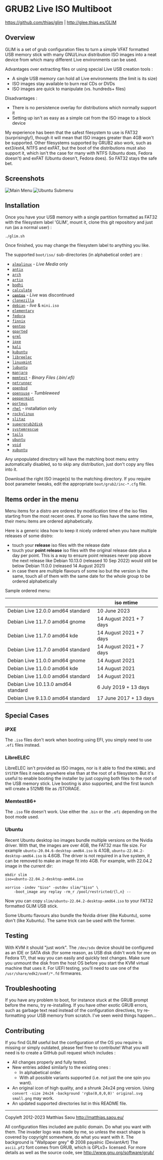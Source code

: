 GRUB2 Live ISO Multiboot
========================

https://github.com/thias/glim | http://glee.thias.es/GLIM


Overview
--------

GLIM is a set of grub configuration files to turn a simple VFAT formatted USB
memory stick with many GNU/Linux distribution ISO images into a neat device
from which many different Live environments can be used.

Advantages over extracting files or using special Live USB creation tools :

 * A single USB memory can hold all Live environments (the limit is its size)
 * ISO images stay available to burn real CDs or DVDs
 * ISO images are quick to manipulate (vs. hundreds+ files)

Disadvantages :

 * There is no persistence overlay for distributions which normally support it
 * Setting up isn't as easy as a simple cat from the ISO image to a block device

My experience has been that the safest filesystem to use is FAT32
(surprisingly!), though it will mean that ISO images greater than 4GB won't be
supported. Other filesystems supported by GRUB2 also work, such as ext3/ext4,
NTFS and exFAT, but the boot of the distributions must also support it, which
isn't the case for many with NTFS (Ubuntu does, Fedora doesn't) and exFAT
(Ubuntu doesn't, Fedora does). So FAT32 stays the safe bet.


Screenshots
-----------

![Main Menu](https://github.com/thias/glim/raw/master/screenshots/GLIM-3.0-shot1.png)
![Ubuntu Submenu](https://github.com/thias/glim/raw/master/screenshots/GLIM-3.0-shot2.png)


Installation
------------

Once you have your USB memory with a single partition formatted as FAT32 with
the filesystem label 'GLIM', mount it, clone this git repository and just run
(as a normal user) :

    ./glim.sh

Once finished, you may change the filesystem label to anything you like.

The supported `boot/iso/` sub-directories (in alphabetical order) are :

[//]: # (distro-list-start)

* [`almalinux`](https://almalinux.org/) - _Live Media_ only
* [`antix`](https://antixlinux.com/)
* [`arch`](https://archlinux.org/)
* [`artix`](https://artixlinux.org/)
* [`bodhi`](https://www.bodhilinux.com/)
* [`calculate`](https://wiki.calculate-linux.org/desktop)
* ~~[`centos`](https://www.centos.org/)~~ - _Live_ was discontinued
* [`clonezilla`](https://clonezilla.org/)
* [`debian`](https://www.debian.org/CD/live/) - _live_ & `mini.iso`
* [`elementary`](https://elementary.io/)
* [`fedora`](https://fedoraproject.org/)
* [`finnix`](https://www.finnix.org/)
* [`gentoo`](https://www.gentoo.org/)
* [`gparted`](https://gparted.org/)
* [`grml`](https://grml.org/)
* [`ipxe`](https://ipxe.org/)
* [`kali`](https://www.kali.org/)
* [`kubuntu`](https://kubuntu.org/)
* [`libreelec`](https://libreelec.tv/)
* [`linuxmint`](https://linuxmint.com/)
* [`lubuntu`](https://lubuntu.me/)
* [`manjaro`](https://manjaro.org/)
* [`memtest`](https://memtest.org/) - _Binary Files (.bin/.efi)_
* [`netrunner`](https://www.netrunner.com/)
* [`openbsd`](https://www.openbsd.org/)
* [`opensuse`](https://www.opensuse.org/) - _Tumbleweed_
* [`peppermint`](https://peppermintos.com/)
* [`porteus`](http://www.porteus.org/)
* [`rhel`](https://www.redhat.com/rhel) - installation only
* [`rockylinux`](https://rockylinux.org/)
* [`slitaz`](https://slitaz.org/)
* [`supergrub2disk`](https://www.supergrubdisk.org/)
* [`systemrescue`](https://www.system-rescue.org/)
* [`tails`](https://tails.net/)
* [`ubuntu`](https://ubuntu.com/)
* [`void`](https://voidlinux.org/)
* [`xubuntu`](https://xubuntu.org/)

[//]: # (distro-list-end)

Any unpopulated directory will have the matching boot menu entry automatically
disabled, so to skip any distribution, just don't copy any files into it.

Download the right ISO image(s) to the matching directory. If you require
boot parameter tweaks, edit the appropriate `boot/grub2/inc-*.cfg` file.

Items order in the menu
------------

Menu items for a distro are ordered by modification time of the iso files
starting from the most recent ones. If some iso files have the same mtime, their
menu items are ordered alphabetically.

Here is a generic idea how to keep it nicely ordered when you have multiple
releases of some distro:

- touch your **release** iso files with the release date
- touch your **point release** iso files with the original release date plus a
  day per point. This is a way to ensure point releases never pop above the next
  release like Debian 10.13.0 (released 10 Sep 2022) would still be below Debian
  11.0.0 (released 14 August 2021)
- in case there are multiple flavours of some iso but the version is the same,
  touch all of them with the same date for the whole group to be ordered
  alphabetically

Sample ordered menu:

|                                    | iso mtime               |
|------------------------------------|-------------------------|
| Debian Live 12.0.0 amd64 standard  | 10 June 2023            |
| Debian Live 11.7.0 amd64 gnome     | 14 August 2021 + 7 days |
| Debian Live 11.7.0 amd64 kde       | 14 August 2021 + 7 days |
| Debian Live 11.7.0 amd64 standard  | 14 August 2021 + 7 days |
| Debian Live 11.0.0 amd64 gnome     | 14 August 2021          |
| Debian Live 11.0.0 amd64 kde       | 14 August 2021          |
| Debian Live 11.0.0 amd64 standard  | 14 August 2021          |
| Debian Live 10.13.0 amd64 standard | 6 July 2019 + 13 days   |
| Debian Live 9.13.0 amd64 standard  | 17 June 2017 + 13 days  |

Special Cases
-------------

### iPXE

The `.iso` files don't work when booting using EFI, you simply need to use
`.efi` files instead.

### LibreELEC

LibreELEC isn't provided as ISO images, nor is it able to find the `KERNEL` and
`SYSTEM` files it needs anywhere else than at the root of a filesystem.
But it's useful to enable booting the installer by just copying both
files to the root of the USB memory stick.
Live booting is also supported, and the first launch will create a 512MB file
as /STORAGE.

### Memtest86+

The `.iso` file doesn't work. Use either the `.bin` or the `.efi` depending on
the boot mode used.

### Ubuntu

Recent Ubuntu desktop iso images bundle multiple versions on the Nvidia
driver. With that, the images are over 4GB, the FAT32 max file size. For example
`ubuntu-20.04.6-desktop-amd64.iso` is 4.1GB, `ubuntu-22.04.2-desktop-amd64.iso`
is 4.6GB. The driver is not required in a live system, it can be removed to make
an image fit into 4GB. For example, with 22.04.2 image in the current dir:

```
mkdir slim
iso=ubuntu-22.04.2-desktop-amd64.iso

xorriso -indev "$iso" -outdev slim/"$iso" \
    -boot_image any replay -rm_r /pool/restricted/{l,n} --
```

Now you can copy `slim/ubuntu-22.04.2-desktop-amd64.iso` to your FAT32 formatted
GLIM USB stick.

Some Ubuntu flavours also bundle the Nvidia driver (like Kubuntu), some don't
(like Xubuntu). The same trick can be used with the former.


Testing
-------

With KVM it should "just work". The `/dev/sdx` device should be configured as
an IDE or SATA disk (for some reason, as USB disk didn't work for me on Fedora
17), that way you can easily and quickly test changes.
Make sure you unmount the disk from the host OS before you start the KVM
virtual machine that uses it.
For UEFI testing, you'll need to use one of the `/usr/share/edk2/ovmf/*.fd`
firmwares.


Troubleshooting
---------------

If you have any problem to boot, for instance stuck at the GRUB prompt before
the menu, try re-installing.
If you have other exotic GRUB errors, such as garbage text read instead of the
configuration directives, try re-formatting your USB memory from scratch.
I've seen weird things happen...


Contributing
------------

If you find GLIM useful but the configuration of the OS you require is missing
or simply outdated, please feel free to contribute! What you will need is to
create a GitHub pull request which includes :
 * All changes properly and fully tested.
 * New entries added similarly to the existing ones :
   * In alphabetical order.
   * With all possible variants supported (i.e. not just the one spin you want).
 * An original icon of high quality, and a shrunk 24x24 png version. Using
   `convert -size 24x24 -background 'rgba(0,0,0,0)' original.svg small.png`
   may work.
 * An updated supported directories list in this README file.


---
Copyleft 2012-2023 Matthias Saou http://matthias.saou.eu/

All configuration files included are public domain. Do what you want with them.
The invader logo was made by me, so unless the exact shape is covered by
copyright somewhere, do what you want with it.
The background is "Wallpaper grey" © 2008 payalnic (DeviantArt)
The `ascii.pf2` font comes from GRUB, which is GPLv3+ licensed. For more
details as well as the source code, see http://www.gnu.org/software/grub/

